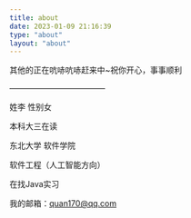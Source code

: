 ```yaml
---
title: about
date: 2023-01-09 21:16:39
type: "about"
layout: "about"
---
```








其他的正在吭哧吭哧赶来中~祝你开心，事事顺利



————————————

姓李 性别女

本科大三在读

东北大学 软件学院

软件工程（人工智能方向）

在找Java实习

我的邮箱：quan170@qq.com


